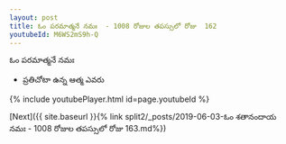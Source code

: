 ```yaml
---
layout: post
title: ఓం పరమాత్మనే నమః  - 1008 రోజుల తపస్సులో రోజు  162
youtubeId: M6WS2mS9h-Q
---
```

 
 
 ఓం పరమాత్మనే నమః  
 
 -  ప్రతిచోటా ఉన్న ఆత్మ ఎవరు 
 
  
 
  
 
 
 
 
 
 


{% include youtubePlayer.html id=page.youtubeId %}
 
[Next]({{ site.baseurl }}{% link  split2/_posts/2019-06-03-ఓం శతానందాయ నమః  - 1008 రోజుల తపస్సులో రోజు  163.md%})
 
